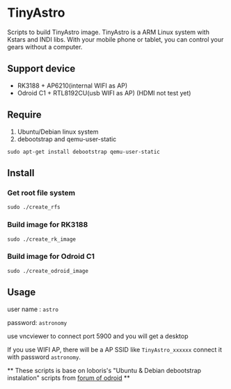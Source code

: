 # TinyAstro
Scripts to build TinyAstro image. 
TinyAstro is a ARM Linux system with Kstars and INDI libs.
With your mobile phone or tablet, you can control your gears
without a computer.

## Support device 

* RK3188 + AP6210(internal WIFI as AP)
* Odroid C1 + RTL8192CU(usb WIFI as AP) (HDMI not test yet)

## Require

1. Ubuntu/Debian linux system
2. debootstrap and qemu-user-static

```
sudo apt-get install debootstrap qemu-user-static
```

## Install

### Get root file system

```
sudo ./create_rfs
```

### Build image for RK3188

```
sudo ./create_rk_image
```

### Build image for Odroid C1

```
sudo ./create_odroid_image
```

## Usage

user name : `astro`

password: `astronomy`

use vncviewer to connect port 5900 and you will get a desktop

If you use WIFI AP, there will be a AP SSID like `TinyAstro_xxxxxx`
connect it with password `astronomy`.

** These scripts is base on loboris's
"Ubuntu & Debian debootstrap instalation" scripts from [forum of odroid](http://forum.odroid.com/viewtopic.php?f=112&t=8075) **
